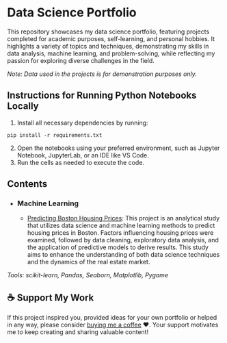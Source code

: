 # Data Science Portfolio
This repository showcases my data science portfolio, featuring projects completed for academic purposes, self-learning, and personal hobbies. It highlights a variety of topics and techniques, demonstrating my skills in data analysis, machine learning, and problem-solving, while reflecting my passion for exploring diverse challenges in the field.

_Note: Data used in the projects is for demonstration purposes only._

## Instructions for Running Python Notebooks Locally
1.	Install all necessary dependencies by running:
```
pip install -r requirements.txt
```
2.	Open the notebooks using your preferred environment, such as Jupyter Notebook, JupyterLab, or an IDE like VS Code.
3.	Run the cells as needed to execute the code.

## Contents
- ### Machine Learning
    - [Predicting Boston Housing Prices](https://github.com/TerekliTahaBerk/data-science-portfolio/blob/main/Predicting%20Boston%20Housing%20Prices/Predicting_Boston_Housing_Prices.ipynb): This project is an analytical study that utilizes data science and machine learning methods to predict housing prices in Boston. Factors influencing housing prices were examined, followed by data cleaning, exploratory data analysis, and the application of predictive models to derive results. This study aims to enhance the understanding of both data science techniques and the dynamics of the real estate market.

_Tools: scikit-learn, Pandas, Seaborn, Matplotlib, Pygame_

## ☕️ Support My Work
If this project inspired you, provided ideas for your own portfolio or helped in any way, please consider [buying me a coffee](https://www.buymeacoffee.com/tahaberkterekli) ❤️. Your support motivates me to keep creating and sharing valuable content! 

